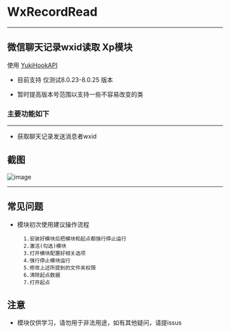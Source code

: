 # WxRecordRead


---

## 微信聊天记录wxid读取 Xp模块

使用 [YukiHookAPI](https://github.com/fankes/YukiHookAPI)

* 目前支持 仅测试8.0.23-8.0.25 版本

* 暂时提高版本号范围以支持一些不容易改变的类

### 主要功能如下

---

* 获取聊天记录发送消息者wxid



## 截图

![image](https://pic.rmb.bdstatic.com/bjh/82ea7a148cf2c578346f0999929840bc.jpeg)


---

## 常见问题


* 模块初次使用建议操作流程

        1.安装好模块后把模块和起点都强行停止运行
        2.激活(勾选)模块
        3.打开模块配置好相关选项
        4.强行停止模块运行
        5.修改上述所提到的文件夹权限
        6.清除起点数据
        7.打开起点
## 注意

* 模块仅供学习，请勿用于非法用途，如有其他疑问，请提issus
